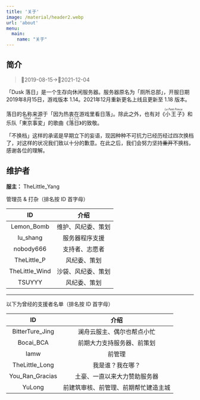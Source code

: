 ```yaml
---
title: '关于'
image: /material/header2.webp
url: 'about' 
menu:
  main:
    name: "关于"
---
```

## 简介
> 🚾2019-08-15→🌇2021-12-04

「Dusk 落日」是一个生存向休闲服务器。服务器原名为「厕所总部」，开服日期2019年8月15日，游戏版本 1.14。2021年12月重新更名上线且更新至 1.18 版本。

落日的名称来源于「因为热衷在游戏里看日落」。除此之外，也有对《<ruby>小王子<rt><i>Le Petit Prince</i></rt></ruby>》和乐队「<ruby>東京<rt>Tōkyō</rt>事変<rt>Jihen</rt>」的歌曲《<ruby>落<rt>らく</rt>日<rt>じつ</rt></ruby>》的致敬。

「不换档」这样的承诺是早期立下的妄语，现因种种不可抗力已经历经过四次换档了，对这样的状况我们致以十分的歉意。在此之后，我们会努力坚持~~重开~~不换档，感谢各位的理解。

## 维护者

**服主：** TheLittle_Yang

管理员 & 打杂（排名按 ID 首字母）

|       ID       |        介绍        |
| :------------: | :----------------: |
|   Lemon_Bomb   | 维护、风纪委、策划 |
|    lu_shang    |   服务器程序支援   |
|   nobody666    |   支持者、志愿者   |
|  TheLittle_P   |    风纪委、策划    |
| TheLittle_Wind | 沙袋、风纪委、策划 |
|     TSUYYY     |    风纪委、策划    |

------

以下为曾经的支援者名单（排名按 ID 首字母）

|       ID        |                 介绍                 |
| :-------------: | :----------------------------------: |
| BitterTure_Jing |      澜舟云服主、偶尔也帮点小忙      |
|    Bocai_BCA    |      前期大力支持服务器、前策划      |
|      Iamw       |                前管理                |
| TheLittle_Long  |           我是谁？我在哪？           |
| You_Ran_Gracias |     土豪、一直以来大力赞助服务器     |
|     YuLong      | 前建筑审核、前管理、前期帮忙建造主城 |
